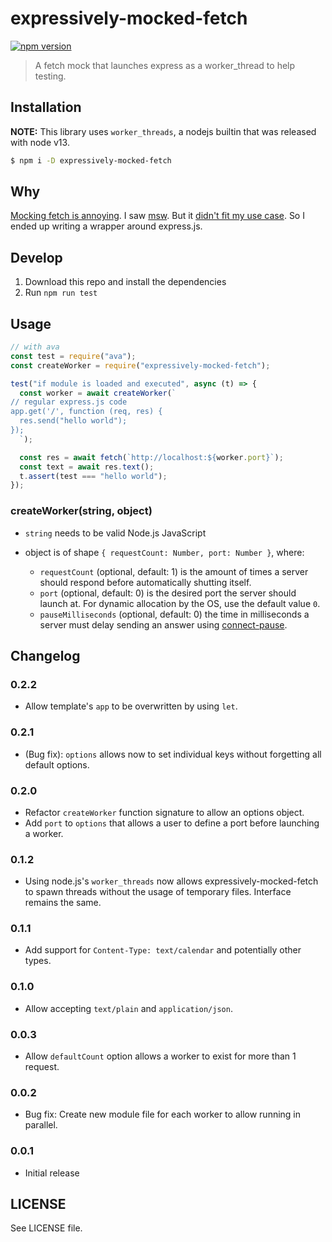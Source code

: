 # expressively-mocked-fetch

[![npm version](https://badge.fury.io/js/expressively-mocked-fetch.svg)](https://badge.fury.io/js/expressively-mocked-fetch)

> A fetch mock that launches express as a worker_thread to help testing.

## Installation

**NOTE:** This library uses `worker_threads`, a nodejs builtin that was released
with node v13.

```bash
$ npm i -D expressively-mocked-fetch
```

## Why

[Mocking fetch is annoying](https://kentcdodds.com/blog/stop-mocking-fetch). I
saw [msw](https://github.com/mswjs/msw). But it [didn't fit my use case](https://github.com/mswjs/msw/issues/287). So I ended up writing a wrapper around express.js.

## Develop

1. Download this repo and install the dependencies
2. Run `npm run test`

## Usage

```js
// with ava
const test = require("ava");
const createWorker = require("expressively-mocked-fetch");

test("if module is loaded and executed", async (t) => {
  const worker = await createWorker(`
// regular express.js code
app.get('/', function (req, res) {
  res.send("hello world");
});
  `);

  const res = await fetch(`http://localhost:${worker.port}`);
  const text = await res.text();
  t.assert(test === "hello world");
});
```

### createWorker(string, object)

- `string` needs to be valid Node.js JavaScript
- object is of shape `{ requestCount: Number, port: Number }`, where:

  - `requestCount` (optional, default: 1) is the amount of times a server
    should respond before automatically shutting itself.
  - `port` (optional, default: 0) is the desired port the server should
    launch at. For dynamic allocation by the OS, use the default value `0`.
  - `pauseMilliseconds` (optional, default: 0) the time in milliseconds a
    server must delay sending an answer using
    [connect-pause](https://github.com/flesler/connect-pause).

## Changelog

### 0.2.2

- Allow template's `app` to be overwritten by using `let`.

### 0.2.1

- (Bug fix): `options` allows now to set individual keys without forgetting
  all default options.

### 0.2.0

- Refactor `createWorker` function signature to allow an options object.
- Add `port` to `options` that allows a user to define a port before
  launching a worker.

### 0.1.2

- Using node.js's `worker_threads` now allows expressively-mocked-fetch to
  spawn threads without the usage of temporary files. Interface remains the
  same.

### 0.1.1

- Add support for `Content-Type: text/calendar` and potentially other types.

### 0.1.0

- Allow accepting `text/plain` and `application/json`.

### 0.0.3

- Allow `defaultCount` option allows a worker to exist for more than 1 request.

### 0.0.2

- Bug fix: Create new module file for each worker to allow running in parallel.

### 0.0.1

- Initial release

## LICENSE

See LICENSE file.
